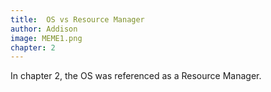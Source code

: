 ```yaml
---
title:  OS vs Resource Manager
author: Addison
image: MEME1.png
chapter: 2
---
```

In chapter 2, the OS was referenced as a Resource Manager.